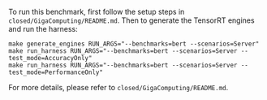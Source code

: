 To run this benchmark, first follow the setup steps in `closed/GigaComputing/README.md`. Then to generate the TensorRT engines and run the harness:

```
make generate_engines RUN_ARGS="--benchmarks=bert --scenarios=Server"
make run_harness RUN_ARGS="--benchmarks=bert --scenarios=Server --test_mode=AccuracyOnly"
make run_harness RUN_ARGS="--benchmarks=bert --scenarios=Server --test_mode=PerformanceOnly"
```

For more details, please refer to `closed/GigaComputing/README.md`.